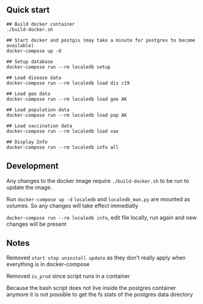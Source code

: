 


## Quick start

```
## Build docker container
./build-docker.sh

## Start docker and postgis (may take a minute for postgres to become available)
docker-compose up -d

## Setup database
docker-compose run --rm localedb setup

## Load disease data
docker-compose run --rm localedb load dis c19

## Load geo data
docker-compose run --rm localedb load geo AK

## Load population data
docker-compose run --rm localedb load pop AK

## Load vaccination data
docker-compose run --rm localedb load vax

## Display Info
docker-compose run --rm localedb info all
```



## Development

Any changes to the docker image require `./build-docker.sh` to be run to update the image.

Run `docker-compose up -d`
`localedb` and `localedb_man.py` are mounted as volumes. So any changes will take effect immediatly

`docker-compose run --rm localedb info`, edit file locally, run again and new changes will be present




## Notes

Removed `start stop uninstall update` as they don't really apply when everything is in docker-compose

Removed `is_prod` since script runs in a container

Because the bash script does not live inside the postgres container anymore
it is not possible to get the fs stats of the postgres data directory



